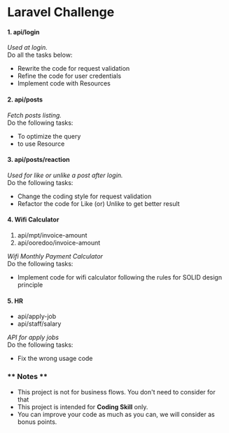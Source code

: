 # Laravel Challenge

#### 1. api/login

*Used at login.*
<br> 
Do all the tasks below:

- Rewrite the code for request validation
- Refine the code for user credentials
- Implement code with Resources

#### 2. api/posts

*Fetch posts listing.* 
<br> 
Do the following tasks:

- To optimize the query
- to use Resource
#### 3. api/posts/reaction

*Used for like or unlike a post after login.* 
<br> 
Do the following tasks:

- Change the coding style for request validation
- Refactor the code for Like (or) Unlike to get better result

#### 4. Wifi Calculator
1. api/mpt/invoice-amount
2. api/ooredoo/invoice-amount

*Wifi Monthly Payment Calculator*
<br>
Do the following tasks:
- Implement code for wifi calculator following the rules for SOLID design principle

#### 5. HR
- api/apply-job
- api/staff/salary

*API for apply jobs*
<br>
Do the following tasks:

- Fix the wrong usage code

### ** Notes **

- This project is not for business flows. You don't need to consider for that
- This project is intended for **Coding Skill** only.
- You can improve your code as much as you can, we will consider as bonus points.


